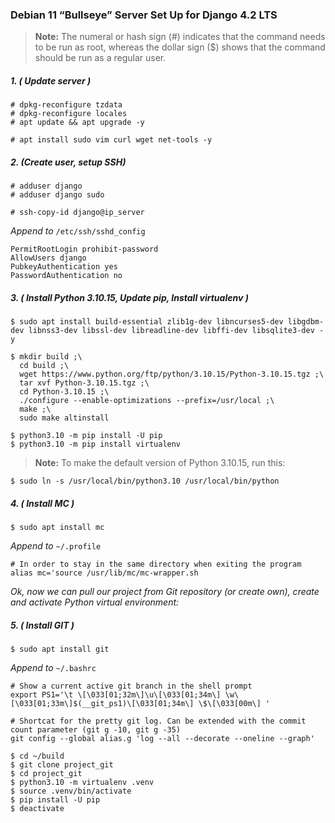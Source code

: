 ### Debian 11 “Bullseye” Server Set Up for Django 4.2 LTS
 
> **Note:** The numeral or hash sign (#) indicates that the command needs to be run as root, whereas the dollar sign ($) shows that the command should be run as a regular user. 

##### 1. ( Update server )
```
# dpkg-reconfigure tzdata
# dpkg-reconfigure locales
# apt update && apt upgrade -y

# apt install sudo vim curl wget net-tools -y
````
##### 2. (Create user, setup SSH)
```
# adduser django
# adduser django sudo

# ssh-copy-id django@ip_server
```
*Append to* `/etc/ssh/sshd_config`

    PermitRootLogin prohibit-password
    AllowUsers django
    PubkeyAuthentication yes
    PasswordAuthentication no


##### 3. ( Install Python 3.10.15, Update pip, Install virtualenv )


    $ sudo apt install build-essential zlib1g-dev libncurses5-dev libgdbm-dev libnss3-dev libssl-dev libreadline-dev libffi-dev libsqlite3-dev -y

```
$ mkdir build ;\
  cd build ;\
  wget https://www.python.org/ftp/python/3.10.15/Python-3.10.15.tgz ;\
  tar xvf Python-3.10.15.tgz ;\
  cd Python-3.10.15 ;\
  ./configure --enable-optimizations --prefix=/usr/local ;\
  make ;\
  sudo make altinstall

$ python3.10 -m pip install -U pip
$ python3.10 -m pip install virtualenv
```
> **Note:** To make the default version of Python 3.10.15, run this:

    $ sudo ln -s /usr/local/bin/python3.10 /usr/local/bin/python

##### 4. ( Install MC )

    $ sudo apt install mc

*Append to* `~/.profile`

    # In order to stay in the same directory when exiting the program
    alias mc='source /usr/lib/mc/mc-wrapper.sh

*Ok, now we can pull our project from Git repository (or create own), create and activate Python virtual environment:*

##### 5. ( Install GIT )

    $ sudo apt install git

*Append to* `~/.bashrc`

    # Show a current active git branch in the shell prompt
    export PS1='\t \[\033[01;32m\]\u\[\033[01;34m\] \w\[\033[01;33m\]$(__git_ps1)\[\033[01;34m\] \$\[\033[00m\] '

    # Shortcat for the pretty git log. Can be extended with the commit count parameter (git g -10, git g -35)
    git config --global alias.g 'log --all --decorate --oneline --graph'
    
```
$ cd ~/build
$ git clone project_git
$ cd project_git
$ python3.10 -m virtualenv .venv
$ source .venv/bin/activate
$ pip install -U pip
$ deactivate

```
